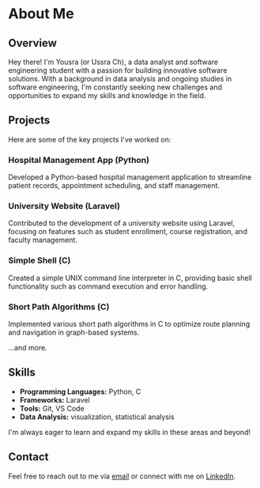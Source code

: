# About Me

## Overview

Hey there! I'm Yousra (or Ussra Ch), a data analyst and software engineering student with a passion for building innovative software solutions. With a background in data analysis and ongoing studies in software engineering, I'm constantly seeking new challenges and opportunities to expand my skills and knowledge in the field.

## Projects

Here are some of the key projects I've worked on:

### Hospital Management App (Python)

Developed a Python-based hospital management application to streamline patient records, appointment scheduling, and staff management.

### University Website (Laravel)

Contributed to the development of a university website using Laravel, focusing on features such as student enrollment, course registration, and faculty management.

### Simple Shell (C)

Created a simple UNIX command line interpreter in C, providing basic shell functionality such as command execution and error handling.

### Short Path Algorithms (C)

Implemented various short path algorithms in C to optimize route planning and navigation in graph-based systems.

...and more.

## Skills

- **Programming Languages:** Python, C
- **Frameworks:** Laravel
- **Tools:** Git, VS Code
- **Data Analysis:** visualization, statistical analysis

I'm always eager to learn and expand my skills in these areas and beyond!

## Contact

Feel free to reach out to me via [email](mailto:yousra.ch.etudiante@gmail.com) or connect with me on [LinkedIn](https://www.linkedin.com/analytics/profile-views/).
